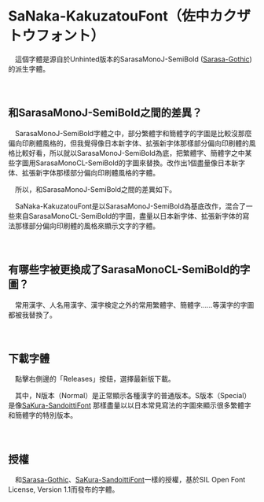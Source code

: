 # SaNaka-KakuzatouFont（佐中カクザトウフォント）

　這個字體是源自於Unhinted版本的SarasaMonoJ-SemiBold ([Sarasa-Gothic](https://github.com/be5invis/Sarasa-Gothic)) 的派生字體。


 　　

## 和SarasaMonoJ-SemiBold之間的差異？

　SarasaMonoJ-SemiBold字體之中，部分繁體字和簡體字的字圖是比較沒那麼偏向印刷體風格的，但我覺得像日本新字体、拡張新字体那樣部分偏向印刷體的風格比較好看，所以就以SarasaMonoJ-SemiBold為底，把繁體字、簡體字之中某些字圖用SarasaMonoCL-SemiBold的字圖來替換。改作出1個盡量像日本新字体、拡張新字体那樣部分偏向印刷體風格的字體。

　所以，和SarasaMonoJ-SemiBold之間的差異如下。

　SaNaka-KakuzatouFont是以SarasaMonoJ-SemiBold為基底改作，混合了一些來自SarasaMonoCL-SemiBold的字圖，盡量以日本新字体、拡張新字体的寫法那樣部分偏向印刷體的風格來顯示文字的字體。

　　

 ## 有哪些字被更換成了SarasaMonoCL-SemiBold的字圖？

 　常用漢字、人名用漢字、漢字検定之外的常用繁體字、簡體字……等漢字的字圖都被我替換了。

　　
 
 ## 下載字體

　點擊右側邊的「Releases」按鈕，選擇最新版下載。

　其中，N版本（Normal）是正常顯示各種漢字的普通版本。S版本（Special）是像[SaKura-SandoittiFont](https://github.com/Silent0225/SaKura-SandoittiFont) 那樣盡量以以日本常見寫法的字圖來顯示很多繁體字和簡體字的特別版本。

　　

## 授權

　和[Sarasa-Gothic](https://github.com/be5invis/Sarasa-Gothic)、[SaKura-SandoittiFont](https://github.com/Silent0225/SaKura-SandoittiFont)一樣的授權，基於SIL Open Font License, Version 1.1而發布的字體。
 
